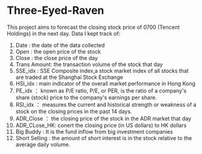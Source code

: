 # Three-Eyed-Raven
This project aims to forecast the closing stock price of 0700 (Tencent Holdings)
in the next day.
Data I kept track of:
1) Date : the date of the data collected
2) Open : the open price of the stock
3) Close : the close price of the day 
4) Trans Amount: the transaction volume of the stock that day 
5) SSE_idx : SSE Composite index,a stock market index of all stocks that are traded at the Shanghai Stock Exchange 
6) HSI_idx :  main indicator of the overall market performance in Hong Kong
7) PE_idx ： known as P/E ratio, P/E, or PER, is the ratio of a company's share (stock) price to the company's earnings per share. 
8) RSI_idx ： measures the current and historical strength or weakness of a stock on the closing prices in the past 14 days.
9) ADR_Close ： the closing price of the stock in the ADR market that day
10) ADR_CLose_HK: conert the closing price (in US dollars) to HK dollars
11) Big Buddy : It is the fund inflow from big investment companies
12) Short Selling : the amount of short interest is in the stock relative to the average daily volume. 

